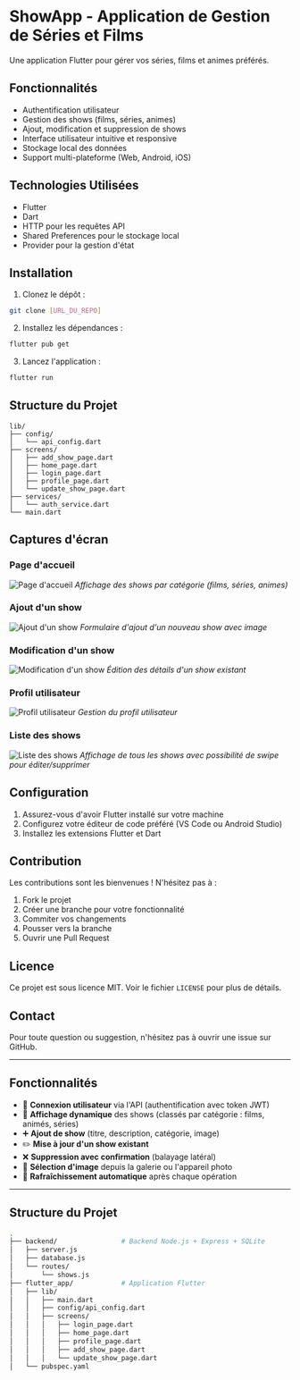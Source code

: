 # ShowApp - Application de Gestion de Séries et Films

Une application Flutter pour gérer vos séries, films et animes préférés.

## Fonctionnalités

- Authentification utilisateur
- Gestion des shows (films, séries, animes)
- Ajout, modification et suppression de shows
- Interface utilisateur intuitive et responsive
- Stockage local des données
- Support multi-plateforme (Web, Android, iOS)

## Technologies Utilisées

- Flutter
- Dart
- HTTP pour les requêtes API
- Shared Preferences pour le stockage local
- Provider pour la gestion d'état

## Installation

1. Clonez le dépôt :
```bash
git clone [URL_DU_REPO]
```

2. Installez les dépendances :
```bash
flutter pub get
```

3. Lancez l'application :
```bash
flutter run
```

## Structure du Projet

```
lib/
├── config/
│   └── api_config.dart
├── screens/
│   ├── add_show_page.dart
│   ├── home_page.dart
│   ├── login_page.dart
│   ├── profile_page.dart
│   └── update_show_page.dart
├── services/
│   └── auth_service.dart
└── main.dart
```

## Captures d'écran

### Page d'accueil
![Page d'accueil](assets/screenshots/home.png)
*Affichage des shows par catégorie (films, séries, animes)*

### Ajout d'un show
![Ajout d'un show](assets/screenshots/add_show.png)
*Formulaire d'ajout d'un nouveau show avec image*

### Modification d'un show
![Modification d'un show](assets/screenshots/edit_show.png)
*Édition des détails d'un show existant*

### Profil utilisateur
![Profil utilisateur](assets/screenshots/profile.png)
*Gestion du profil utilisateur*

### Liste des shows
![Liste des shows](assets/screenshots/shows_list.png)
*Affichage de tous les shows avec possibilité de swipe pour éditer/supprimer*

## Configuration

1. Assurez-vous d'avoir Flutter installé sur votre machine
2. Configurez votre éditeur de code préféré (VS Code ou Android Studio)
3. Installez les extensions Flutter et Dart

## Contribution

Les contributions sont les bienvenues ! N'hésitez pas à :
1. Fork le projet
2. Créer une branche pour votre fonctionnalité
3. Commiter vos changements
4. Pousser vers la branche
5. Ouvrir une Pull Request

## Licence

Ce projet est sous licence MIT. Voir le fichier `LICENSE` pour plus de détails.

## Contact

Pour toute question ou suggestion, n'hésitez pas à ouvrir une issue sur GitHub.

---

## Fonctionnalités

- 🔐 **Connexion utilisateur** via l'API (authentification avec token JWT)
- 📄 **Affichage dynamique** des shows (classés par catégorie : films, animés, séries)
- ➕ **Ajout de show** (titre, description, catégorie, image)
- ✏️ **Mise à jour d'un show existant**
- ❌ **Suppression avec confirmation** (balayage latéral)
- 📸 **Sélection d'image** depuis la galerie ou l'appareil photo
- 🔄 **Rafraîchissement automatique** après chaque opération

---

## Structure du Projet

```bash
.
├── backend/                # Backend Node.js + Express + SQLite
│   ├── server.js
│   ├── database.js
│   └── routes/
│       └── shows.js
├── flutter_app/            # Application Flutter
│   ├── lib/
│   │   ├── main.dart
│   │   ├── config/api_config.dart
│   │   ├── screens/
│   │   │   ├── login_page.dart
│   │   │   ├── home_page.dart
│   │   │   ├── profile_page.dart
│   │   │   ├── add_show_page.dart
│   │   │   └── update_show_page.dart
│   └── pubspec.yaml